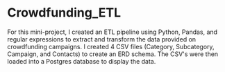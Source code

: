 # Crowdfunding_ETL

For this mini-project, I created an ETL pipeline using Python, Pandas, and regular expressions to extract and transform the data provided on crowdfunding campaigns. I created 4 CSV files (Category, Subcategory, Campaign, and Contacts) to create an ERD schema. The CSV's were then loaded into a Postgres database to display the data.
